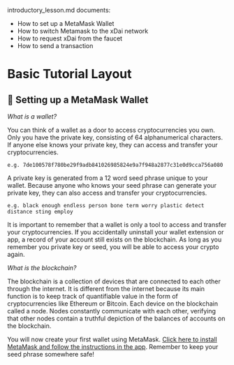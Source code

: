  introductory_lesson.md documents:

- How to set up a MetaMask Wallet
- How to switch Metamask to the xDai network
- How to request xDai from the faucet
- How to send a transaction

# Basic Tutorial Layout

## :fox_face: Setting up a MetaMask Wallet

*What is a wallet?*

You can think of a wallet as a door to access cryptocurrencies you own. Only you have the private key, consisting of 64 alphanumerical characters. If anyone else knows your private key, they can access and transfer your cryptocurrencies. 

`e.g. 7de100578f780be29f9adb841026985824e9a7f948a2877c31e0d9cca756a080`

A private key is generated from a 12 word seed phrase unique to your wallet. Because anyone who knows your seed phrase can generate your private key, they can also access and transfer your cryptocurrencies. 

`e.g. black enough endless person bone term worry plastic detect distance sting employ`

It is important to remember that a wallet is only a tool to access and transfer your cryptocurrencies. If you accidentally uninstall your wallet extension or app, a record of your account still exists on the blockchain. As long as you remember you private key or seed, you will be able to access your crypto again.

*What is the blockchain?*

The blockchain is a collection of devices that are connected to each other through the internet. It is different from the internet because its main function is to keep track of quantifiable value in the form of cryptocurrencies like Ethereum or Bitcoin. Each device on the blockchain called a node. Nodes constantly communicate with each other, verifying that other nodes contain a truthful depiction of the balances of accounts on the blockchain. 

You will now create your first wallet using MetaMask. [Click here to install MetaMask and follow the instructions in the app](https://metamask.io/download.html). Remember to keep your seed phrase somewhere safe!

